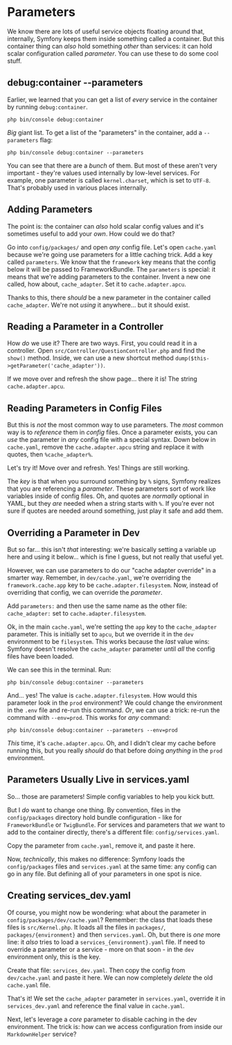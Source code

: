 # Parameters

We know there are lots of useful service objects floating around that, internally,
Symfony keeps them inside something called a container. But this container thing
can *also* hold something *other* than services: it can hold scalar configuration
called *parameter*. You can use these to do some cool stuff.

## debug:container --parameters

Earlier, we learned that you can get a list of *every* service in the container
by running `debug:container`.

```terminal-silent
php bin/console debug:container
```

*Big* giant list. To get a list of the "parameters" in the container, add a
`--parameters` flag:

```terminal-silent
php bin/console debug:container --parameters
```

You can see that there are a *bunch* of them. But most of these aren't very
important - they're values used internally by low-level services. For example,
one parameter is called `kernel.charset`, which is set to `UTF-8`. That's probably
used in various places internally.

## Adding Parameters

The point is: the container can *also* hold scalar config values and it's sometimes
useful to add your *own*. How could we do that?

Go into `config/packages/` and open *any* config file. Let's open `cache.yaml`
because we're going use parameters for a little caching trick. Add a key called
`parameters`. We know that the `framework` key means that the config below it will
be passed to FrameworkBundle. The `parameters` is special: it means that we're
adding parameters to the container. Invent a new one called, how about,
`cache_adapter`. Set it to `cache.adapter.apcu`.

Thanks to this, there *should* be a new parameter in the container called
`cache_adapter`. We're not *using* it anywhere... but it should exist.

## Reading a Parameter in a Controller

How *do* we use it? There are two ways. First, you could read it in a controller.
Open `src/Controller/QuestionController.php` and find the `show()` method. Inside,
we can use a new shortcut method `dump($this->getParameter('cache_adapter'))`.

If we move over and refresh the show page... there it is! The string
`cache.adapter.apcu`.

## Reading Parameters in Config Files

But this is *not* the most common way to use parameters. The *most* common way
is to *reference* them in *config* files. Once a parameter exists, you can *use*
the parameter in *any* config file with a special syntax. Down below in `cache.yaml`,
remove the `cache.adapter.apcu` string and replace it with quotes, then
`%cache_adapter%`.

Let's try it! Move over and refresh. Yes! Things are still working.

The *key* is that when you surround something by `%` signs, Symfony realizes that
you are referencing a *parameter*. These parameters sort of work like variables
inside of config files. Oh, and quotes are *normally* optional in YAML, but they
*are* needed when a string starts with `%`. If you're ever not sure if quotes are
needed around something, just play it safe and add them.

## Overriding a Parameter in Dev

But so far... this isn't *that* interesting: we're basically setting a variable
up here and using it below... which is fine I guess, but not really that useful
yet.

However, we can use parameters to do our "cache adapter override" in a smarter
way. Remember, in `dev/cache.yaml`, we're overriding the `framework.cache.app`
key to be `cache.adapter.filesystem`. Now, instead of overriding that config,
we can override the *parameter*.

Add `parameters:` and then use the same name as the other file: `cache_adapter:`
set to `cache.adapter.filesystem`.

Ok, in the main `cache.yaml`, we're setting the `app` key to the `cache_adapter`
parameter. This is initially set to `apcu`, but we override it in the `dev`
environment to be `filesystem`. This works because the *last* value wins: Symfony
doesn't resolve the `cache_adapter` parameter until *all* the config files have
been loaded.

We can see this in the terminal. Run:

```terminal
php bin/console debug:container --parameters
```

And... yes! The value is `cache.adapter.filesystem`. How would this parameter
look in the `prod` environment? We could change the environment in the `.env`
file and re-run this command. *Or*, we can use a trick: re-run the command
with `--env=prod`. This works for *any* command:

```terminal-silent
php bin/console debug:container --parameters --env=prod
```

*This* time, it's `cache.adapter.apcu`. Oh, and I didn't clear my cache before
running this, but you really *should* do that before doing *anything* in the
`prod` environment.

## Parameters Usually Live in services.yaml

So... those are parameters! Simple config variables to help you kick butt.

But I *do* want to change one thing. By convention, files in the `config/packages`
directory hold bundle configuration - like for  `FrameworkBundle` or `TwigBundle`.
For services and parameters that *we* want to add to the container directly,
there's a different file: `config/services.yaml`.

Copy the parameter from `cache.yaml`, remove it, and paste it here.

Now, *technically*, this makes no difference: Symfony loads the `config/packages`
files and `services.yaml` at the same time: any config can go in any file. But
defining all of your parameters in one spot is nice.

## Creating services_dev.yaml

Of course, you might now be wondering: what about the parameter in
`config/packages/dev/cache.yaml`? Remember: the class that loads these files
is `src/Kernel.php`. It loads all the files in `packages/`, `packages/{environment}`
and then `services.yaml`. Oh, but there is *one* more line: it *also* tries to
load a `services_{environment}.yaml` file. If need to override a parameter or
a service - more on that soon - in the `dev` environment only, this is the key.

Create that file: `services_dev.yaml`. Then copy the config from `dev/cache.yaml`
and paste it here. We can now completely *delete* the old `cache.yaml` file.

That's it! We set the `cache_adapter` parameter in `services.yaml`, override it
in `services_dev.yaml` and reference the final value in `cache.yaml`.

Next, let's leverage a *core* parameter to disable caching in the dev environment.
The trick is: how can we access configuration from inside our `MarkdownHelper`
service?
